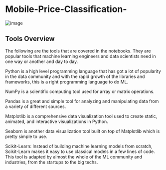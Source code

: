 # Mobile-Price-Classification-

![image](https://user-images.githubusercontent.com/85442734/169301290-ce8f60c8-0811-4d0e-ab2a-495648d1378a.png)


## Tools Overview
The following are the tools that are covered in the notebooks. They are popular tools that machine learning engineers and data scientists need in one way or another and day to day.

Python is a high level programming language that has got a lot of popularity in the data community and with the rapid growth of the libraries and frameworks, this is a right programming language to do ML.

NumPy is a scientific computing tool used for array or matrix operations.

Pandas is a great and simple tool for analyzing and manipulating data from a variety of different sources.

Matplotlib is a comprehensive data visualization tool used to create static, animated, and interactive visualizations in Python.

Seaborn is another data visualization tool built on top of Matplotlib which is pretty simple to use.

Scikit-Learn: Instead of building machine learning models from scratch, Scikit-Learn makes it easy to use classical models in a few lines of code. This tool is adapted by almost the whole of the ML community and industries, from the startups to the big techs.



